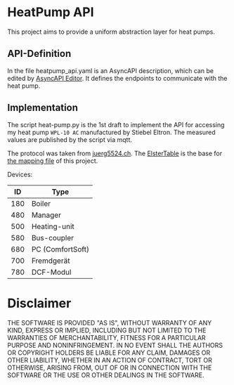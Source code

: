 HeatPump API
===

This project aims to provide a uniform abstraction layer for heat pumps.

API-Definition
---

In the file heatpump_api.yaml is an AsyncAPI description, which can be edited by [AsyncAPI Editor](http://editor.asyncapi.org/).
It defines the endpoints to communicate with the heat pump.

Implementation
---

The script heat-pump.py is the 1st draft to implement the API for accessing my heat pump `WPL-10 AC` manufactured by Stiebel Eltron.
The measured values are published by the script via mqtt.

The protocol was taken from [juerg5524.ch](http://juerg5524.ch/list_data.php). The [ElsterTable](doc/ElsterTable.inc) 
is the base for [the mapping file](stiebel-eltron.csv) of this project.

Devices:

| ID | Type |
| --- | ---- |
| 180 | Boiler |
| 480 | Manager |
| 500 | Heating-unit |
| 580 | Bus-coupler |
| 680 | PC (ComfortSoft) |
| 700 | Fremdgerät |
| 780 | DCF-Modul |
    
    
Disclaimer
===

THE SOFTWARE IS PROVIDED "AS IS", WITHOUT WARRANTY OF ANY KIND, EXPRESS OR IMPLIED, INCLUDING BUT NOT LIMITED TO THE WARRANTIES OF MERCHANTABILITY, FITNESS FOR A PARTICULAR PURPOSE AND NONINFRINGEMENT. IN NO EVENT SHALL THE AUTHORS OR COPYRIGHT HOLDERS BE LIABLE FOR ANY CLAIM, DAMAGES OR OTHER LIABILITY, WHETHER IN AN ACTION OF CONTRACT, TORT OR OTHERWISE, ARISING FROM, OUT OF OR IN CONNECTION WITH THE SOFTWARE OR THE USE OR OTHER DEALINGS IN THE SOFTWARE.
